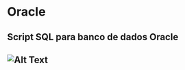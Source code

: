 # Oracle
<h2>Script SQL para banco de dados Oracle<h2>

![Alt Text](https://github.com/Manasses-Java/Oracle/blob/master/imagem/Captura%20de%20tela%20de%202018-07-16%2019-27-54.png)
